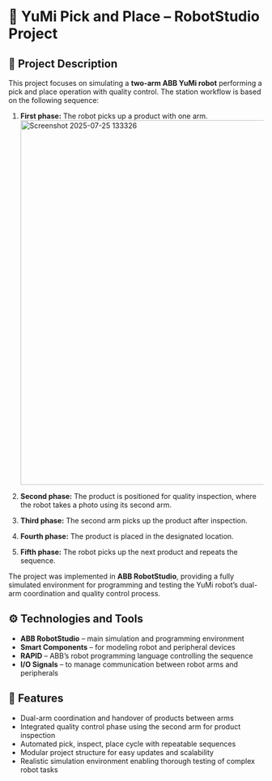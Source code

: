 # 🤖 YuMi Pick and Place – RobotStudio Project

## 📌 Project Description

This project focuses on simulating a **two-arm ABB YuMi robot** performing a pick and place operation with quality control. The station workflow is based on the following sequence:

1. **First phase:** The robot picks up a product with one arm.<img width="1288" height="720" alt="Screenshot 2025-07-25 133326" src="https://github.com/user-attachments/assets/435d53e3-ac3a-40f4-bce9-50d70296049e" />

2. **Second phase:** The product is positioned for quality inspection, where the robot takes a photo using its second arm.
3. **Third phase:** The second arm picks up the product after inspection.
4. **Fourth phase:** The product is placed in the designated location.
5. **Fifth phase:** The robot picks up the next product and repeats the sequence.

The project was implemented in **ABB RobotStudio**, providing a fully simulated environment for programming and testing the YuMi robot’s dual-arm coordination and quality control process.

## ⚙️ Technologies and Tools

- **ABB RobotStudio** – main simulation and programming environment
- **Smart Components** – for modeling robot and peripheral devices
- **RAPID** – ABB’s robot programming language controlling the sequence
- **I/O Signals** – to manage communication between robot arms and peripherals

## 🧩 Features

- Dual-arm coordination and handover of products between arms
- Integrated quality control phase using the second arm for product inspection
- Automated pick, inspect, place cycle with repeatable sequences
- Modular project structure for easy updates and scalability
- Realistic simulation environment enabling thorough testing of complex robot tasks

